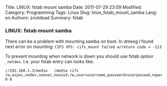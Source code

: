 Title: LINUX: fstab mount samba
Date: 2011-07-29 23:09
Modified: 
Category: Programming
Tags: Linux
Slug: linux_fstab_mount_samba
Lang: en
Authors: znotdead
Summary: fstab

### LINUX: fstab mount samba

There can be a problem with mounting samba on boot.
In dmesg I found next error on mounting:
`CIFS VFS: cifs_mount failed w/return code = -113`


To prevent mounting when network is down you should use fstab option `_netdev`.
I.e. your fstab entry can looks like:
```
//192.168.1.3/media   /media cifs         rw,async,nodev,noexec,nosuid,rw,user=username,password=userpasswd,noperm,users,gid=12,_netdev 0 0
```
